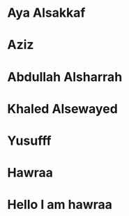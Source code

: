 # Aya Alsakkaf

# Aziz

# Abdullah Alsharrah

# Khaled Alsewayed

# Yusufff

# Hawraa

# Hello I am hawraa
